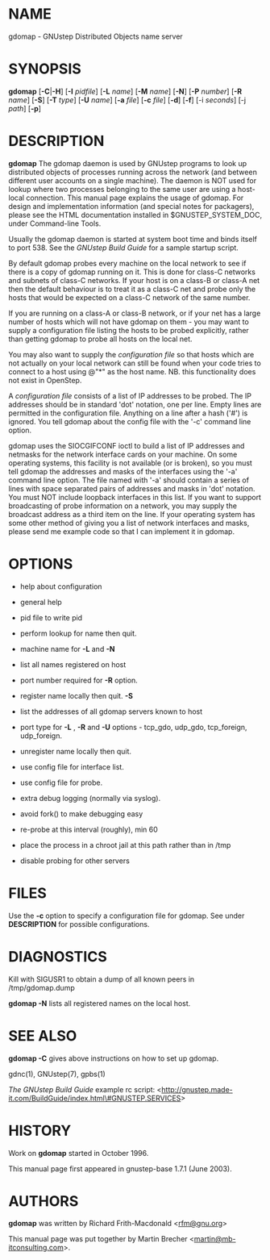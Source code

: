 NAME
====

gdomap - GNUstep Distributed Objects name server

SYNOPSIS
========

**gdomap** \[**-C**|**-H**\] \[**-I** *pidfile*\] \[**-L** *name*\] \[**-M** *name*\] \[**-N**\] \[**-P** *number*\] \[**-R** *name*\] \[**-S**\] \[**-T** *type*\] \[**-U** *name*\] \[**-a** *file*\] \[**-c** *file*\] \[**-d**\] \[**-f**\] \[-i *seconds*\] \[-j *path*\] \[**-p**\]

DESCRIPTION
===========

**gdomap** The gdomap daemon is used by GNUstep programs to look up distributed objects of processes running across the network (and between different user accounts on a single machine). The daemon is NOT used for lookup where two processes belonging to the same user are using a host-local connection. This manual page explains the usage of gdomap. For design and implementation information (and special notes for packagers), please see the HTML documentation installed in $GNUSTEP\_SYSTEM\_DOC, under Command-line Tools.

Usually the gdomap daemon is started at system boot time and binds itself to port 538. See the *GNUstep Build Guide* for a sample startup script.

By default gdomap probes every machine on the local network to see if there is a copy of gdomap running on it. This is done for class-C networks and subnets of class-C networks. If your host is on a class-B or class-A net then the default behaviour is to treat it as a class-C net and probe only the hosts that would be expected on a class-C network of the same number.

If you are running on a class-A or class-B network, or if your net has a large number of hosts which will not have gdomap on them - you may want to supply a configuration file listing the hosts to be probed explicitly, rather than getting gdomap to probe all hosts on the local net.

You may also want to supply the *configuration file* so that hosts which are not actually on your local network can still be found when your code tries to connect to a host using @"\*" as the host name. NB. this functionality does not exist in OpenStep.

A *configuration file* consists of a list of IP addresses to be probed. The IP addresses should be in standard 'dot' notation, one per line. Empty lines are permitted in the configuration file. Anything on a line after a hash ('\#') is ignored. You tell gdomap about the config file with the '-c' command line option.

gdomap uses the SIOCGIFCONF ioctl to build a list of IP addresses and netmasks for the network interface cards on your machine. On some operating systems, this facility is not available (or is broken), so you must tell gdomap the addresses and masks of the interfaces using the '-a' command line option. The file named with '-a' should contain a series of lines with space separated pairs of addresses and masks in 'dot' notation. You must NOT include loopback interfaces in this list. If you want to support broadcasting of probe information on a network, you may supply the broadcast address as a third item on the line. If your operating system has some other method of giving you a list of network interfaces and masks, please send me example code so that I can implement it in gdomap.

OPTIONS
=======

-   help about configuration

-   general help

-   pid file to write pid

-   perform lookup for name then quit.

-   machine name for **-L** and **-N**

-   list all names registered on host

-   port number required for **-R** option.

-   register name locally then quit. **-S**

-   list the addresses of all gdomap servers known to host

-   port type for **-L** , **-R** and **-U** options - tcp\_gdo, udp\_gdo, tcp\_foreign, udp\_foreign.

-   unregister name locally then quit.

-   use config file for interface list.

-   use config file for probe.

-   extra debug logging (normally via syslog).

-   avoid fork() to make debugging easy

-   re-probe at this interval (roughly), min 60

-   place the process in a chroot jail at this path rather than in /tmp

-   disable probing for other servers

FILES
=====

Use the **-c** option to specify a configuration file for gdomap. See under **DESCRIPTION** for possible configurations.

DIAGNOSTICS
===========

Kill with SIGUSR1 to obtain a dump of all known peers in /tmp/gdomap.dump

**gdomap -N** lists all registered names on the local host.

SEE ALSO
========

**gdomap -C** gives above instructions on how to set up gdomap.

gdnc(1), GNUstep(7), gpbs(1)

*The GNUstep Build Guide* example rc script: &lt;http://gnustep.made-it.com/BuildGuide/index.html\#GNUSTEP.SERVICES&gt;

HISTORY
=======

Work on **gdomap** started in October 1996.

This manual page first appeared in gnustep-base 1.7.1 (June 2003).

AUTHORS
=======

**gdomap** was written by Richard Frith-Macdonald &lt;rfm@gnu.org&gt;

This manual page was put together by Martin Brecher &lt;martin@mb-itconsulting.com&gt;.
